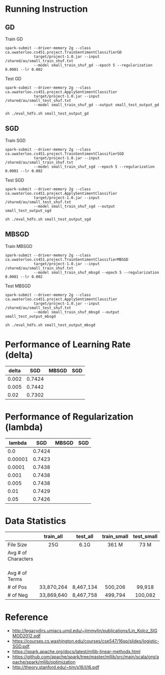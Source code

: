 # Running Instruction

## GD

Train GD
```
spark-submit --driver-memory 2g --class ca.uwaterloo.cs451.project.TrainSentimentClassifierGD 
             target/project-1.0.jar --input /shared/au/small_train_shuf.txt 
             --model small_train_shuf_gd --epoch 5 --regularization 0.0001 --lr 0.002
```
Test GD
```
spark-submit --driver-memory 2g --class ca.uwaterloo.cs451.project.ApplySentimentClassifier 
             target/project-1.0.jar --input /shared/au/small_test_shuf.txt 
             --model small_train_shuf_gd --output small_test_output_gd 

sh ./eval_hdfs.sh small_test_output_gd
 ```
 
## SGD 

Train SGD
```
spark-submit --driver-memory 2g --class ca.uwaterloo.cs451.project.TrainSentimentClassifierSGD
             target/project-1.0.jar --input /shared/au/small_train_shuf.txt 
             --model small_train_shuf_sgd --epoch 5 --regularization 0.0001 --lr 0.002
```

Test SGD
```
spark-submit --driver-memory 2g --class ca.uwaterloo.cs451.project.ApplySentimentClassifier 
             target/project-1.0.jar --input /shared/au/small_test_shuf.txt 
             --model small_train_shuf_sgd --output small_test_output_sgd 

sh ./eval_hdfs.sh small_test_output_sgd
```
 
 ## MBSGD
 
 Train MBSGD
```
spark-submit --driver-memory 2g --class ca.uwaterloo.cs451.project.TrainSentimentClassifierMBSGD 
             target/project-1.0.jar --input /shared/au/small_train_shuf.txt 
             --model small_train_shuf_mbsgd --epoch 5 --regularization 0.0001 --lr 0.002
```
Test MBSGD
```
spark-submit --driver-memory 2g --class ca.uwaterloo.cs451.project.ApplySentimentClassifier 
             target/project-1.0.jar --input /shared/au/small_test_shuf.txt 
             --model small_train_shuf_mbsgd --output small_test_output_mbsgd 

sh ./eval_hdfs.sh small_test_output_mbsgd
 ```

# Performance of Learning Rate (delta) 

|     delta    | SGD         | MBSGD         | SGD         |
| ------------- |:-------------:|:-------------:|:-------------:|
|   0.002    | 0.7424 | 
|   0.005    | 0.7442 | 
|   0.02    | 0.7302 | 



# Performance of Regularization (lambda)

|     lambda    | SGD         | MBSGD         | SGD         |
| ------------- |:-------------:|:-------------:|:-------------:|
|   0.0    | 0.7424 |
|   0.00001    | 0.7423 |
|   0.0001    | 0.7438 |
|   0.001    | 0.7438 |
|   0.005    | 0.7438 |
|   0.01    | 0.7429 |
|   0.05    | 0.7426 |


# Data Statistics

|         | train_all           | test_all  | train_small           | test_small  |
| ------------- |:-------------:|:-----:|:-----:|:-----:|
| File Size      | 25G | 6.1G | 361 M| 73 M|
| Avg \# of Characters     |  |  | | |
| Avg \# of Terms     |  |  | | |
| \# of Pos       | 33,870,264 | 8,467,134 | 500,206 | 99,918 |
| \# of Neg      | 33,869,640   |   8,467,758 | 499,794 | 100,082 |


# Reference

* http://legacydirs.umiacs.umd.edu/~jimmylin/publications/Lin_Kolcz_SIGMOD2012.pdf
* https://courses.cs.washington.edu/courses/cse547/16sp/slides/logistic-SGD.pdf
* https://spark.apache.org/docs/latest/mllib-linear-methods.html
* https://github.com/apache/spark/tree/master/mllib/src/main/scala/org/apache/spark/mllib/optimization
* http://theory.stanford.edu/~tim/s16/l/l6.pdf

